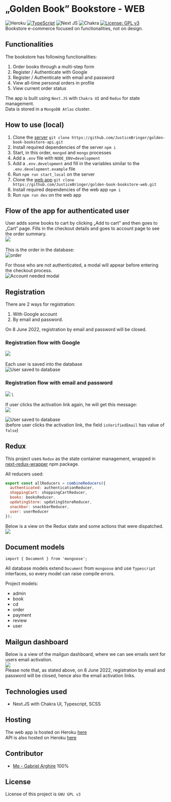 # „Golden Book” Bookstore - WEB

![Heroku](https://github.com/DenisOH/pyheroku-badge/blob/master/img/deployed.svg) [![TypeScript](https://badges.frapsoft.com/typescript/code/typescript.svg?v=101)](https://github.com/ellerbrock/typescript-badges/) ![Next JS](https://img.shields.io/badge/Next-black?style=for-the-badge&logo=next.js&logoColor=white) ![Chakra](https://img.shields.io/badge/chakra-%234ED1C5.svg?style=for-the-badge&logo=chakraui&logoColor=white) [![License: GPL v3](https://img.shields.io/badge/License-GPLv3-blue.svg)](https://www.gnu.org/licenses/gpl-3.0)
\
Bookstore e-commerce focused on functionalities, not on design.

## Functionalities

The bookstore has following functionalities:

1. Order books through a multi-step form
2. Register / Authenticate with Google
3. Register / Authenticate with email and password
4. View all-time personal orders in profile
5. View current order status

The app is built using `Next.JS` with `Chakra UI` and `Redux` for state management.
\
Data is stored in a `MongoDB Atlas` cluster.

## How to use (local)

1. Clone the [server](https://github.com/JusticeBringer/licenta-api) `git clone https://github.com/JusticeBringer/golden-book-bookstore-api.git`
2. Install required dependencies of the server `npm i`
3. Start, in this order, `mongod` and `mongo` processes
4. Add a `.env` file with `NODE_ENV=development`
5. Add a `.env.development` and fill in the variables similar to the `.env.development.example` file
6. Run `npm run start_local` on the server
7. Clone the [web app](https://github.com/JusticeBringer/golden-book-bookstore-web) `git clone https://github.com/JusticeBringer/golden-book-bookstore-web.git`
8. Install required dependencies of the web app `npm i`
9. Run `npm run dev` on the web app

## Flow of the app for authenticated user

User adds some books to cart by clicking „Add to cart” and then goes to „Cart” page. Fills in the checkout details and goes to account page to see the order summary.
\
![](/screenshots/flow-app-auth-user.gif)
\
\
This is the order in the database:
\
![order](/screenshots/after-checkout4.png)

For those who are not authenticated, a modal will appear before entering the checkout process.
\
![Account needed modal](/screenshots/auth-before-checkout.png)

## Registration

There are 2 ways for registration:

1. With Google account
2. By email and password.

On 8 June 2022, registration by email and password will be closed.

### Registration flow with Google

![](/screenshots/registration-flow-with-Google.gif)
\
\
Each user is saved into the database
\
![User saved to database](/screenshots/register5.png)

### Registration flow with email and password

![](/screenshots/register-with-email-flow.gif)
\

If user clicks the activation link again, he will get this message:
\
![](/screenshots/register-email5.png)

![User saved to database](/screenshots/register-email4.png)
\
(before user clicks the activation link, the field `isVerifiedEmail` has value of `false`)

## Redux

This project uses `Redux` as the state container management, wrapped in [next-redux-wrapper](https://www.npmjs.com/package/next-redux-wrapper) npm package.

All reducers used:

```js
export const allReducers = combineReducers({
  authenticated: authenticationReducer,
  shoppingCart: shoppingCartReducer,
  books: booksReducer,
  updatingStore: updatingStoreReducer,
  snackbar: snackbarReducer,
  user: userReducer
});
```

Below is a view on the Redux state and some actions that were dispatched.
\
![](/screenshots/redux-view.png)

## Document models

```
import { Document } from 'mongoose';
```

All database models extend `Document` from `mongoose` and use `Typescript` interfaces, so every model can raise compile errors.

Project models:

- admin
- book
- cd
- order
- payment
- review
- user

## Mailgun dashboard

Below is a view of the mailgun dashboard, where we can see emails sent for users email activation.
\
![](/screenshots/mailgun-dashboard.png)
\
Please note that, as stated above, on 8 June 2022, registration by email and password will be closed, hence also the email activation links.

## Technologies used

- Next.JS with Chakra UI, Typescript, SCSS

## Hosting

The web app is hosted on Heroku [here](https://golden-book-bookstore-web.herokuapp.com/)
\
API is also hosted on Heroku [here](https://golden-book-bookstore-api.herokuapp.com/)

## Contributor

- [Me - Gabriel Arghire](https://github.com/JusticeBringer/) 100%

## License

License of this project is `GNU GPL v3`
